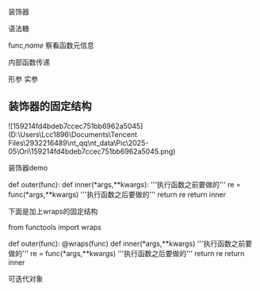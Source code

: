 装饰器

语法糖

func,_name_ 察看函数元信息

内部函数传递

形参 实参 

## 装饰器的固定结构

![159214fd4bdeb7ccec751bb6962a5045](D:\Users\Lcc1896\Documents\Tencent Files\2932216489\nt_qq\nt_data\Pic\2025-05\Ori\159214fd4bdeb7ccec751bb6962a5045.png)

装饰器demo



def outer(func):
    def inner(*args,**kwargs):
        '''执行函数之前要做的'''
        re = func(*args,**kwargs)
        '''执行函数之后要做的'''
        return re
    return inner

下面是加上wraps的固定结构

from functools import wraps

def outer(func):
    @wraps(func)
    def inner(*args,**kwargs)
        '''执行函数之前要做的'''
        re = func(*args,**kwargs)
        '''执行函数之后要做的'''
        return re
    return inner



可迭代对象

